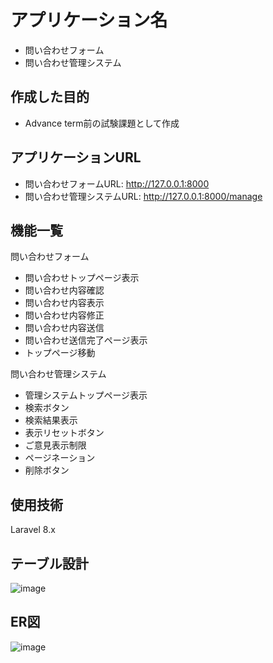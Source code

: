 # アプリケーション名
- 問い合わせフォーム
- 問い合わせ管理システム

## 作成した目的
- Advance term前の試験課題として作成

## アプリケーションURL
- 問い合わせフォームURL: http://127.0.0.1:8000
- 問い合わせ管理システムURL: http://127.0.0.1:8000/manage

## 機能一覧
問い合わせフォーム
-	問い合わせトップページ表示
-	問い合わせ内容確認
-	問い合わせ内容表示
-	問い合わせ内容修正
-	問い合わせ内容送信
-	問い合わせ送信完了ページ表示
-	トップページ移動

 問い合わせ管理システム	 
- 管理システムトップページ表示
-	検索ボタン
-	検索結果表示
-	表示リセットボタン
-	ご意見表示制限
-	ページネーション
-	削除ボタン

## 使用技術
Laravel 8.x

## テーブル設計
![image](https://user-images.githubusercontent.com/114967890/211174401-4f0d21ed-7cd6-4237-a5e9-49c6fb5d2c2b.png)


## ER図
![image](https://user-images.githubusercontent.com/114967890/211174366-caf2ff91-b864-4a57-8d94-583d6cdb7fbd.png)

